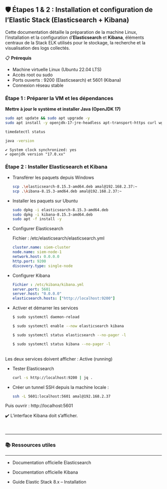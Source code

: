 ## 🛡️ Étapes 1 & 2 : Installation et configuration de l’Elastic Stack (Elasticsearch + Kibana)
Cette documentation détaille la préparation de la machine Linux, l’installation et la configuration d’**Elasticsearch** et **Kibana**, éléments centraux de la Stack ELK utilisés pour le stockage, la recherche et la visualisation des logs collectés.


📋 **Prérequis**
- Machine virtuelle Linux (Ubuntu 22.04 LTS)
- Accès root ou sudo  
- Ports ouverts : 9200 (Elasticsearch) et 5601 (Kibana)  
- Connexion réseau stable  


 ### Étape 1 : Préparer la VM et les dépendances

**Mettre à jour le système et installer Java (OpenJDK 17)**  

```bash
sudo apt update && sudo apt upgrade -y
sudo apt install -y openjdk-17-jre-headless apt-transport-https curl wget gnupg jq ntp
```

```bash
timedatectl status
```

```bash
java -version
```

```
✔️ System clock synchronized: yes
✔️ openjdk version "17.0.xx"
```

### Étape 2 : Installer Elasticsearch et Kibana

- Transférer les paquets depuis Windows

    ```bash
    scp .\elasticsearch-8.15.3-amd64.deb amal@192.168.2.37:~
    scp .\kibana-8.15.3-amd64.deb amal@192.168.2.37:~
    ```
- Installer les paquets sur Ubuntu

    ```bash
    sudo dpkg -i elasticsearch-8.15.3-amd64.deb
    sudo dpkg -i kibana-8.15.3-amd64.deb
    sudo apt -f install -y
    ```

- Configurer Elasticsearch

    Fichier : /etc/elasticsearch/elasticsearch.yml
    ```yaml
    cluster.name: siem-cluster
    node.name: siem-node-1
    network.host: 0.0.0.0
    http.port: 9200
    discovery.type: single-node
    ```
- Configurer Kibana
    ```yaml
    Fichier : /etc/kibana/kibana.yml
    server.port: 5601
    server.host: "0.0.0.0"
    elasticsearch.hosts: ["http://localhost:9200"]
    ```

- Activer et démarrer les services
    ```bash
    $ sudo systemctl daemon-reload
    ```

    ```bash
    $ sudo systemctl enable --now elasticsearch kibana
    ```

    ```bash
    $ sudo systemctl status elasticsearch --no-pager -l
    ```

    ```bash
    $ sudo systemctl status kibana --no-pager -l
    ```
    
<br/>
    Les deux services doivent afficher : Active (running)
<br/>

- Tester Elasticsearch
    ```bash
    curl -s http://localhost:9200 | jq .
    ```

- Créer un tunnel SSH depuis la machine locale :

    ```bash
    ssh -L 5601:localhost:5601 amal@192.168.2.37
    ```

Puis ouvrir : http://localhost:5601
<br/>

✔️ L’interface Kibana doit s’afficher.

<br/>

---
### 📚 Ressources utiles
---

- Documentation officielle Elasticsearch

- Documentation officielle Kibana

- Guide Elastic Stack 8.x – Installation
